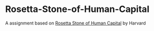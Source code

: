 # Rosetta-Stone-of-Human-Capital

A assignment based on [Rosetta Stone of Human Capital](https://www.cgdev.org/publication/rosetta-stone-human-capital) by Harvard
